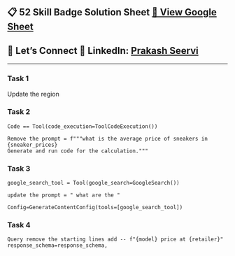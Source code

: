 
## 📋 52 Skill Badge Solution Sheet [📄 View Google Sheet](https://docs.google.com/spreadsheets/d/1UY1yh_xCRGealyBqSAejjkBSdgjqEj5M_XIQmveGJnU/edit?gid=0#gid=0)


## 🔗 Let’s Connect 👤 **LinkedIn**: [Prakash Seervi](https://www.linkedin.com/in/prakashseervi63/)


---


### Task 1
Update the region 

### Task 2
```
Code == Tool(code_execution=ToolCodeExecution())

Remove the prompt = f"""what is the average price of sneakers in {sneaker_prices}
Generate and run code for the calculation."""

```

### Task 3

```
google_search_tool = Tool(google_search=GoogleSearch())

update the prompt = " what are the "

Config=GenerateContentConfig(tools=[google_search_tool])

```

### Task 4

```
Query remove the starting lines add -- f"{model} price at {retailer}" 
response_schema=response_schema,
```